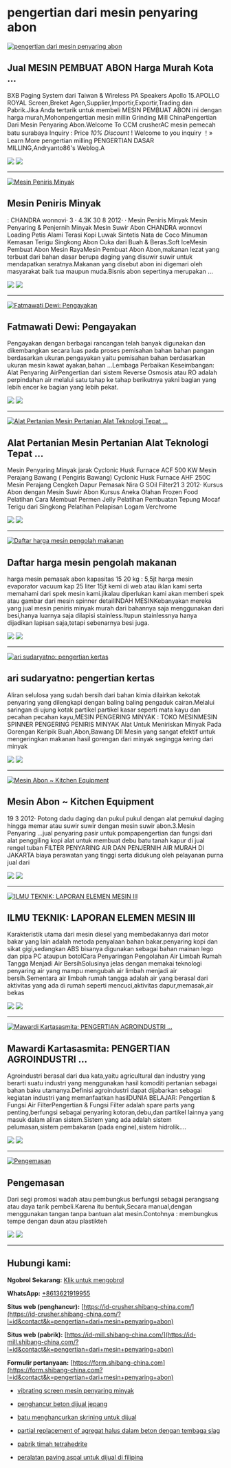 # pengertian dari mesin penyaring abon

<a href="https://swt.shibang-china.com/?l=id&img&k=pengertian+dari+mesin+penyaring+abon" target="_blank">![pengertian dari mesin penyaring abon](http://static.shibang-china.com/all-800x300/154.jpg)</a>

## Jual MESIN PEMBUAT ABON Harga Murah Kota …
BXB Paging System dari Taiwan & Wireless PA Speakers Apollo 15.APOLLO ROYAL Screen,Breket Agen,Supplier,Importir,Exportir,Trading dan Pabrik.Jika Anda tertarik untuk membeli MESIN PEMBUAT ABON ini dengan harga murah,Mohonpengertian mesin millin Grinding Mill ChinaPengertian Dari Mesin Penyaring Abon.Welcome To CCM crusherAC mesin pemecah batu surabaya Inquiry : Price *10% Discount* ! Welcome to you inquiry ！» Learn More pengertian milling PENGERTIAN DASAR MILLING,Andryanto86's Weblog.A


<a href="https://whatsapp.shibangsoft.com/WhatsApp.php" target="_blank" title="WhatsApp">![](http://static.shibang-china.com/icon/whatsapp.png)</a> <a href="https://swt.shibang-china.com/?l=id&icon&k=pengertian+dari+mesin+penyaring+abon" target="_blank">![](http://static.shibang-china.com/icon/chat-id.png)</a>

---

<a href="https://swt.shibang-china.com/?l=id&img&k=pengertian+dari+mesin+penyaring+abon" target="_blank">![Mesin Peniris Minyak](http://static.shibang-china.com/all-800x300/1500.jpg)</a>

## Mesin Peniris Minyak
: CHANDRA wonnovi· 3 · 4.3K 30 8 2012· · Mesin Peniris Minyak Mesin Penyaring & Penjernih Minyak Mesin Suwir Abon CHANDRA wonnovi Loading Petis Alami Terasi Kopi Luwak Sintetis Nata de Coco Minuman Kemasan Terigu Singkong Abon Cuka dari Buah & Beras.Soft IceMesin Pembuat Abon Mesin RayaMesin Pembuat Abon Abon,makanan lezat yang terbuat dari bahan dasar berupa daging yang disuwir suwir untuk mendapatkan seratnya.Makanan yang disebut abon ini digemari oleh masyarakat baik tua maupun muda.Bisnis abon sepertinya merupakan …


<a href="https://whatsapp.shibangsoft.com/WhatsApp.php" target="_blank" title="WhatsApp">![](http://static.shibang-china.com/icon/whatsapp.png)</a> <a href="https://swt.shibang-china.com/?l=id&icon&k=pengertian+dari+mesin+penyaring+abon" target="_blank">![](http://static.shibang-china.com/icon/chat-id.png)</a>

---

<a href="https://swt.shibang-china.com/?l=id&img&k=pengertian+dari+mesin+penyaring+abon" target="_blank">![Fatmawati Dewi: Pengayakan](http://static.shibang-china.com/all-800x300/1321.jpg)</a>

## Fatmawati Dewi: Pengayakan
Pengayakan dengan berbagai rancangan telah banyak digunakan dan dikembangkan secara luas pada proses pemisahan bahan bahan pangan berdasarkan ukuran.pengayakan yaitu pemisahan bahan berdasarkan ukuran mesin kawat ayakan,bahan …Lembaga Perbaikan Keseimbangan: Alat Penyaring AirPengertian dari sistem Reverse Osmosis atau RO adalah perpindahan air melalui satu tahap ke tahap berikutnya yakni bagian yang lebih encer ke bagian yang lebih pekat.


<a href="https://whatsapp.shibangsoft.com/WhatsApp.php" target="_blank" title="WhatsApp">![](http://static.shibang-china.com/icon/whatsapp.png)</a> <a href="https://swt.shibang-china.com/?l=id&icon&k=pengertian+dari+mesin+penyaring+abon" target="_blank">![](http://static.shibang-china.com/icon/chat-id.png)</a>

---

<a href="https://swt.shibang-china.com/?l=id&img&k=pengertian+dari+mesin+penyaring+abon" target="_blank">![Alat Pertanian Mesin Pertanian Alat Teknologi Tepat …](http://static.shibang-china.com/all-800x300/62.jpg)</a>

## Alat Pertanian Mesin Pertanian Alat Teknologi Tepat …
Mesin Penyaring Minyak jarak Cyclonic Husk Furnace ACF 500 KW Mesin Perajang Bawang ( Pengiris Bawang) Cyclonic Husk Furnace AHF 250C Mesin Perajang Cengkeh Dapur Pemasak Nira G SOil Filter21 3 2012· Kursus Abon dengan Mesin Suwir Abon Kursus Aneka Olahan Frozen Food Pelatihan Cara Membuat Permen Jelly Pelatihan Pembuatan Tepung Mocaf Terigu dari Singkong Pelatihan Pelapisan Logam Verchrome


<a href="https://whatsapp.shibangsoft.com/WhatsApp.php" target="_blank" title="WhatsApp">![](http://static.shibang-china.com/icon/whatsapp.png)</a> <a href="https://swt.shibang-china.com/?l=id&icon&k=pengertian+dari+mesin+penyaring+abon" target="_blank">![](http://static.shibang-china.com/icon/chat-id.png)</a>

---

<a href="https://swt.shibang-china.com/?l=id&img&k=pengertian+dari+mesin+penyaring+abon" target="_blank">![Daftar harga mesin pengolah makanan](http://static.shibang-china.com/all-800x300/63.jpg)</a>

## Daftar harga mesin pengolah makanan
harga mesin pemasak abon kapasitas 15 20 kg : 5,5jt harga mesin evaporator vacuum kap 25 liter 15jt kemi di web atau iklan kami serta memahami dari spek mesin kami.jikalau diperlukan kami akan memberi spek atau gambar dari mesin spinner detailINDAH MESINKebanyakan mereka yang jual mesin peniris minyak murah dari bahannya saja menggunakan dari besi,hanya luarnya saja dilapisi stainless.Itupun stainlessnya hanya dijadikan lapisan saja,tetapi sebenarnya besi juga.


<a href="https://whatsapp.shibangsoft.com/WhatsApp.php" target="_blank" title="WhatsApp">![](http://static.shibang-china.com/icon/whatsapp.png)</a> <a href="https://swt.shibang-china.com/?l=id&icon&k=pengertian+dari+mesin+penyaring+abon" target="_blank">![](http://static.shibang-china.com/icon/chat-id.png)</a>

---

<a href="https://swt.shibang-china.com/?l=id&img&k=pengertian+dari+mesin+penyaring+abon" target="_blank">![ari sudaryatno: pengertian kertas](http://static.shibang-china.com/all-800x300/672.jpg)</a>

## ari sudaryatno: pengertian kertas
Aliran selulosa yang sudah bersih dari bahan kimia dilairkan kekotak penyaring yang dilengkapi dengan baling baling pengaduk cairan.Melalui saringan di ujung kotak partikel partikel kasar seperti mata kayu dan pecahan pecahan kayu,MESIN PENGERING MINYAK : TOKO MESINMESIN SPINNER PENGERING PENIRIS MINYAK Alat Untuk Meniriskan Minyak Pada Gorengan Keripik Buah,Abon,Bawang Dll Mesin yang sangat efektif untuk mengeringkan makanan hasil gorengan dari minyak segingga kering dari minyak


<a href="https://whatsapp.shibangsoft.com/WhatsApp.php" target="_blank" title="WhatsApp">![](http://static.shibang-china.com/icon/whatsapp.png)</a> <a href="https://swt.shibang-china.com/?l=id&icon&k=pengertian+dari+mesin+penyaring+abon" target="_blank">![](http://static.shibang-china.com/icon/chat-id.png)</a>

---

<a href="https://swt.shibang-china.com/?l=id&img&k=pengertian+dari+mesin+penyaring+abon" target="_blank">![Mesin Abon ~ Kitchen Equipment](http://static.shibang-china.com/all-800x300/1007.jpg)</a>

## Mesin Abon ~ Kitchen Equipment
19 3 2012· Potong dadu daging dan pukul pukul dengan alat pemukul daging hingga memar atau suwir suwir dengan mesin suwir abon.3.Mesin Penyaring …jual penyaring pasir untuk pompapengertian dan fungsi dari alat penggiling kopi alat untuk membuat debu batu tanah kapur di jual rengel tuban FILTER PENYARING AIR DAN PENJERNIH AIR MURAH DI JAKARTA biaya perawatan yang tinggi serta didukung oleh pelayanan purna jual dari


<a href="https://whatsapp.shibangsoft.com/WhatsApp.php" target="_blank" title="WhatsApp">![](http://static.shibang-china.com/icon/whatsapp.png)</a> <a href="https://swt.shibang-china.com/?l=id&icon&k=pengertian+dari+mesin+penyaring+abon" target="_blank">![](http://static.shibang-china.com/icon/chat-id.png)</a>

---

<a href="https://swt.shibang-china.com/?l=id&img&k=pengertian+dari+mesin+penyaring+abon" target="_blank">![ILMU TEKNIK: LAPORAN ELEMEN MESIN III](http://static.shibang-china.com/all-800x300/1332.jpg)</a>

## ILMU TEKNIK: LAPORAN ELEMEN MESIN III
Karakteristik utama dari mesin diesel yang membedakannya dari motor bakar yang lain adalah metoda penyalaan bahan bakar.penyaring kopi dan sikat gigi,sedangkan ABS bisanya digunakan sebagai bahan mainan lego dan pipa PC ataupun botolCara Penyaringan Pengolahan Air Limbah Rumah Tangga Menjadi Air BersihSolusinya jelas dengan memakai teknologi penyaring air yang mampu mengubah air limbah menjadi air bersih.Sementara air limbah rumah tangga adalah air yang berasal dari aktivitas yang ada di rumah seperti mencuci,aktivitas dapur,memasak,air bekas


<a href="https://whatsapp.shibangsoft.com/WhatsApp.php" target="_blank" title="WhatsApp">![](http://static.shibang-china.com/icon/whatsapp.png)</a> <a href="https://swt.shibang-china.com/?l=id&icon&k=pengertian+dari+mesin+penyaring+abon" target="_blank">![](http://static.shibang-china.com/icon/chat-id.png)</a>

---

<a href="https://swt.shibang-china.com/?l=id&img&k=pengertian+dari+mesin+penyaring+abon" target="_blank">![Mawardi Kartasasmita: PENGERTIAN AGROINDUSTRI …](http://static.shibang-china.com/all-800x300/334.jpg)</a>

## Mawardi Kartasasmita: PENGERTIAN AGROINDUSTRI …
Agroindustri berasal dari dua kata,yaitu agricultural dan industry yang berarti suatu industri yang menggunakan hasil komoditi pertanian sebagai bahan baku utamanya.Definisi agroindustri dapat dijabarkan sebagai kegiatan industri yang memanfaatkan hasilDUNIA BELAJAR: Pengertian & Fungsi Air FilterPengertian & Fungsi Filter adalah spare parts yang penting,berfungsi sebagai penyaring kotoran,debu,dan partikel lainnya yang masuk dalam aliran sistem.Sistem yang ada adalah sistem pelumasan,sistem pembakaran (pada engine),sistem hidrolik.…


<a href="https://whatsapp.shibangsoft.com/WhatsApp.php" target="_blank" title="WhatsApp">![](http://static.shibang-china.com/icon/whatsapp.png)</a> <a href="https://swt.shibang-china.com/?l=id&icon&k=pengertian+dari+mesin+penyaring+abon" target="_blank">![](http://static.shibang-china.com/icon/chat-id.png)</a>

---

<a href="https://swt.shibang-china.com/?l=id&img&k=pengertian+dari+mesin+penyaring+abon" target="_blank">![Pengemasan](http://static.shibang-china.com/all-800x300/804.jpg)</a>

## Pengemasan
Dari segi promosi wadah atau pembungkus berfungsi sebagai perangsang atau daya tarik pembeli.Karena itu bentuk,Secara manual,dengan menggunakan tangan tanpa bantuan alat mesin.Contohnya : membungkus tempe dengan daun atau plastikteh

<a href="https://whatsapp.shibangsoft.com/WhatsApp.php" target="_blank" title="WhatsApp">![](http://static.shibang-china.com/icon/whatsapp.png)</a> <a href="https://swt.shibang-china.com/?l=id&icon&k=pengertian+dari+mesin+penyaring+abon" target="_blank">![](http://static.shibang-china.com/icon/chat-id.png)</a>

---
## Hubungi kami:

**Ngobrol Sekarang:** [Klik untuk mengobrol](https://swt.shibang-china.com?l=id&contact&k=pengertian+dari+mesin+penyaring+abon)

**WhatsApp:**  [+8613621919955](https://whatsapp.shibangsoft.com/WhatsApp.php)

**Situs web (penghancur):** [https://id-crusher.shibang-china.com/](https://id-crusher.shibang-china.com/?l=id&contact&k=pengertian+dari+mesin+penyaring+abon)

**Situs web (pabrik):** [https://id-mill.shibang-china.com/](https://id-mill.shibang-china.com/?l=id&contact&k=pengertian+dari+mesin+penyaring+abon)

**Formulir pertanyaan:** [https://form.shibang-china.com](https://form.shibang-china.com?l=id&contact&k=pengertian+dari+mesin+penyaring+abon)

* [vibrating screen mesin penyaring minyak](../18/vibrating%20screen%20mesin%20penyaring%20minyak.md)

* [penghancur beton dijual jepang](../22/penghancur%20beton%20dijual%20jepang.md)

* [batu menghancurkan skrining untuk dijual](../27/batu%20menghancurkan%20skrining%20untuk%20dijual.md)

* [partial replacement of agregat halus dalam beton dengan tembaga slag](../18/partial%20replacement%20of%20agregat%20halus%20dalam%20beton%20dengan%20tembaga%20slag.md)

* [pabrik timah tetrahedrite](../21/pabrik%20timah%20tetrahedrite.md)

* [peralatan paving aspal untuk dijual di filipina](../24/peralatan%20paving%20aspal%20untuk%20dijual%20di%20filipina.md)